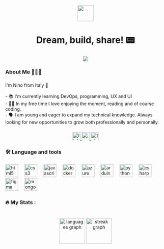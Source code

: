 <div align="center">
  <img height="50" src="https://i.pinimg.com/originals/13/56/e5/1356e5ff229a2270742a7b83cac46e83.gif"  />
</div>

###

<h1 align="center">Dream, build, share!  📟</h1>

###

<div align="center">
  <img src="https://profile-counter.glitch.me/ninuzzu5/count.svg?"  />
</div>

###

<h3 align="left">About Me 🧑🏻‍💻</h3>

###

<p align="left">I'm Nino from Italy 🍝<br><br>- 📚 I'm currently learning DevOps, programming, UX and UI<br>- 🧘🏻 In my free time I love enjoying the moment, reading and of course coding.<br>-  🗣️ I am young and eager to expand my technical knowledge. Always looking for new opportunities to grow both professionally and personally.</p>

###

<div align="center">
  <a href="https://www.linkedin.com/in/antonino-la-ferrara-351591328/" target="_blank">
    <img src="https://img.shields.io/static/v1?message=LinkedIn&logo=linkedin&label=&color=0077B5&logoColor=white&labelColor=&style=for-the-badge" height="25" alt="linkedin logo"  />
  </a>
  <a href="antoninolaferrara60@gmail.com" target="_blank">
    <img src="https://img.shields.io/static/v1?message=Gmail&logo=gmail&label=&color=D14836&logoColor=white&labelColor=&style=for-the-badge" height="25" alt="gmail logo"  />
  </a>
  <a href="@ninuzzu_5" target="_blank">
    <img src="https://img.shields.io/static/v1?message=Telegram&logo=telegram&label=&color=2CA5E0&logoColor=white&labelColor=&style=for-the-badge" height="25" alt="telegram logo"  />
  </a>
</div>

###

<h3 align="left">🛠 Language and tools</h3>

###

<div align="left">
  <img src="https://cdn.jsdelivr.net/gh/devicons/devicon/icons/html5/html5-original.svg" height="40" alt="html5 logo"  />
  <img width="12" />
  <img src="https://cdn.jsdelivr.net/gh/devicons/devicon/icons/css3/css3-original.svg" height="40" alt="css3 logo"  />
  <img width="12" />
  <img src="https://cdn.jsdelivr.net/gh/devicons/devicon/icons/javascript/javascript-original.svg" height="40" alt="javascript logo"  />
  <img width="12" />
  <img src="https://cdn.jsdelivr.net/gh/devicons/devicon/icons/docker/docker-plain-wordmark.svg" height="40" alt="docker logo"  />
  <img width="12" />
  <img src="https://cdn.jsdelivr.net/gh/devicons/devicon/icons/azure/azure-original.svg" height="40" alt="azure logo"  />
  <img width="12" />
  <img src="https://cdn.jsdelivr.net/gh/devicons/devicon/icons/arduino/arduino-original.svg" height="40" alt="arduino logo"  />
  <img width="12" />
  <img src="https://cdn.jsdelivr.net/gh/devicons/devicon/icons/python/python-original.svg" height="40" alt="python logo"  />
  <img width="12" />
  <img src="https://cdn.jsdelivr.net/gh/devicons/devicon/icons/csharp/csharp-original.svg" height="40" alt="csharp logo"  />
  <img width="12" />
  <img src="https://cdn.jsdelivr.net/gh/devicons/devicon/icons/figma/figma-original.svg" height="40" alt="figma logo"  />
  <img width="12" />
  <img src="https://cdn.jsdelivr.net/gh/devicons/devicon/icons/mongodb/mongodb-original.svg" height="40" alt="mongodb logo"  />
</div>

###

<h3 align="left">🔥   My Stats :</h3>

###

<br clear="both">

<div align="center">
  <img src="https://github-readme-stats.vercel.app/api/top-langs?username=ninuzzu5&locale=en&hide_title=false&layout=compact&card_width=320&langs_count=4&theme=dark&hide_border=true&order=2&custom_title=Languages" height="80" alt="languages graph"  />
  <img src="https://streak-stats.demolab.com?user=ninuzzu5&locale=en&mode=daily&theme=dark&hide_border=true&border_radius=5&order=3" height="80" alt="streak graph"  />
</div>

###
